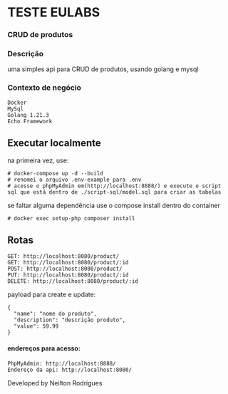 # TESTE EULABS
### CRUD de produtos

### Descrição
uma simples api para CRUD de produtos, usando golang e mysql

### Contexto de negócio
```
Docker
MySql
Golang 1.21.3
Echo Framework
```


## Executar localmente
na primeira vez, use:
```
# docker-compose up -d --build
# renomei o arquivo .env-example para .env
# acesse o phpMyAdmin em(http://localhost:8888/) e execute o script sql que está dentro de ./script-sql/model.sql para criar as tabelas
```


se faltar alguma dependência use o compose install dentro do container
```
# docker exec setup-php composer install
```


##  Rotas
```
GET: http://localhost:8080/product/
GET: http://localhost:8080/product/:id
POST: http://localhost:8080/product/
PUT: http://localhost:8080/product/:id
DELETE: http://localhost:8080/product/:id

```

payload para create e update:
```
{
  "name": "nome do produto",
  "description": "descrição produto",
  "value": 59.99
}
```


#### endereços para acesso:
```
PhpMyAdmin: http://localhost:8888/
Endereço da api: http://localhost:8080/
```

Developed by Neilton Rodrigues